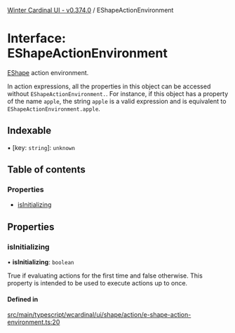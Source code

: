 [Winter Cardinal UI - v0.374.0](../index.md) / EShapeActionEnvironment

# Interface: EShapeActionEnvironment

[EShape](EShape.md) action environment.

In action expressions, all the properties in this object can be accessed without `EShapeActionEnvironment.`.
For instance, if this object has a property of the name `apple`, the string `apple` is a valid expression
and is equivalent to `EShapeActionEnvironment.apple`.

## Indexable

▪ [key: `string`]: `unknown`

## Table of contents

### Properties

- [isInitializing](EShapeActionEnvironment.md#isinitializing)

## Properties

### isInitializing

• **isInitializing**: `boolean`

True if evaluating actions for the first time and false otherwise.
This property is intended to be used to execute actions up to once.

#### Defined in

[src/main/typescript/wcardinal/ui/shape/action/e-shape-action-environment.ts:20](https://github.com/winter-cardinal/winter-cardinal-ui/blob/v0.310.1/src/main/typescript/wcardinal/ui/shape/action/e-shape-action-environment.ts#L20)

